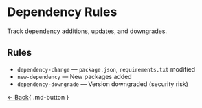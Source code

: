 # Dependency Rules

Track dependency additions, updates, and downgrades.

## Rules

- `dependency-change` — `package.json`, `requirements.txt` modified
- `new-dependency` — New packages added
- `dependency-downgrade` — Version downgraded (security risk)

[← Back](index.md){ .md-button }

